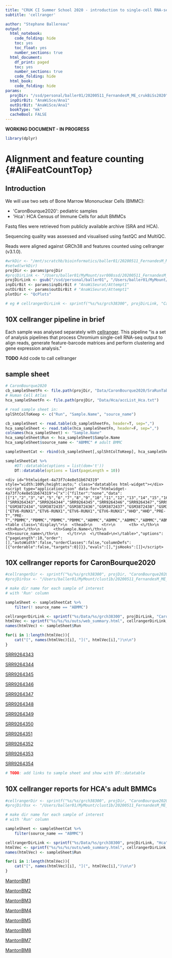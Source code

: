 ```yaml
---
title: "CRUK CI Summer School 2020 - introduction to single-cell RNA-seq analysis"
subtitle: 'cellranger'

author: "Stephane Ballereau"
output:
  html_notebook:
    code_folding: hide
    toc: yes
    toc_float: yes
    number_sections: true
  html_document:
    df_print: paged
    toc: yes
    number_sections: true
    code_folding: hide
  html_book:
    code_folding: hide
params:
  projDir: "/ssd/personal/baller01/20200511_FernandesM_ME_crukBiSs2020"
  inpDirBit: "AnaWiSce/Ana1"
  outDirBit: "AnaWiSce/Ana1"
  bookType: "mk"
  cacheBool: FALSE
---
```


**WORKING DOCUMENT - IN PROGRESS**

<!--
TODO:
-->





```r
library(dplyr)
```

# Alignment and feature counting {#AliFeatCountTop}

## Introduction

We will use two sets of Bone Marrow Mononuclear Cells (BMMC):

* 'CaronBourque2020': pediatric samples
* 'Hca': HCA Census of Immune Cells for adult BMMCs

Fastq files were retrieved from publicly available archive (SRA and HCA). 

Sequencing quality was assessed and visualised using fastQC and MultiQC.

Reads were aligned against GRCh38 and features counted using cellranger (v3.1.0).


```r
#wrkDir <- "/mnt/scratchb/bioinformatics/baller01/20200511_FernandesM_ME_crukBiSs2020/CaronBourque2020/grch38300"
#setwd(wrkDir)
projDir <- params$projDir
#projDirLink <- "/Users/baller01/MyMount/svr008ssd/20200511_FernandesM_ME_crukBiSs2020"
projDirLink <- gsub("/ssd/personal/baller01", "/Users/baller01/MyMount/svr008ssd", projDir)
inpDirBit <- params$inpDirBit # "AnaWiSeurat/Attempt1"
outDirBit <- params$outDirBit # "AnaWiSeurat/Attempt1"
plotDir <- "QcPlots"

# eg # cellrangerDirLink <- sprintf("%s/%s/grch38300", projDirLink, "CaronBourque2020")
```

## 10X cellranger pipeline in brief

Each sample was analysed separately with [cellranger](https://support.10xgenomics.com/single-cell-gene-expression/software/pipelines/latest/what-is-cell-ranger).
This pipeline "is a set of analysis pipelines that process Chromium single-cell RNA-seq output to align reads, generate feature-barcode matrices and perform clustering and gene expression analysis."

**TODO** Add code to call cellranger

## sample sheet


```r
# CaronBourque2020
cb_sampleSheetFn <- file.path(projDir, "Data/CaronBourque2020/SraRunTable.txt")
# Human Cell Atlas
hca_sampleSheetFn <- file.path(projDir, "Data/Hca/accList_Hca.txt")

# read sample sheet in:
splShtColToKeep <- c("Run", "Sample.Name", "source_name")

cb_sampleSheet <- read.table(cb_sampleSheetFn, header=T, sep=",")
hca_sampleSheet <- read.table(hca_sampleSheetFn, header=F, sep=",")
colnames(hca_sampleSheet) <- "Sample.Name"
hca_sampleSheet$Run <- hca_sampleSheet$Sample.Name
hca_sampleSheet$source_name <- "ABMMC" # adult BMMC

sampleSheetCat <- rbind(cb_sampleSheet[,splShtColToKeep], hca_sampleSheet[,splShtColToKeep])
```


```r
sampleSheetCat %>%
	#DT::datatable(options = list(dom='t'))
	DT::datatable(options = list(pageLength = 10))
```

```{=html}
<div id="htmlwidget-4a73f7c4e8e51b674319" style="width:100%;height:auto;" class="datatables html-widget"></div>
<script type="application/json" data-for="htmlwidget-4a73f7c4e8e51b674319">{"x":{"filter":"none","data":[["1","2","3","4","5","6","7","8","9","10","11","12","13","14","15","16","17","18","19","20"],["SRR9264343","SRR9264344","SRR9264345","SRR9264346","SRR9264347","SRR9264348","SRR9264349","SRR9264350","SRR9264351","SRR9264352","SRR9264353","SRR9264354","MantonBM1","MantonBM2","MantonBM3","MantonBM4","MantonBM5","MantonBM6","MantonBM7","MantonBM8"],["GSM3872434","GSM3872435","GSM3872436","GSM3872437","GSM3872438","GSM3872439","GSM3872440","GSM3872441","GSM3872442","GSM3872442","GSM3872443","GSM3872444","MantonBM1","MantonBM2","MantonBM3","MantonBM4","MantonBM5","MantonBM6","MantonBM7","MantonBM8"],["ETV6-RUNX1","ETV6-RUNX1","ETV6-RUNX1","ETV6-RUNX1","HHD","HHD","PRE-T","PRE-T","PBMMC","PBMMC","PBMMC","PBMMC","ABMMC","ABMMC","ABMMC","ABMMC","ABMMC","ABMMC","ABMMC","ABMMC"]],"container":"<table class=\"display\">\n  <thead>\n    <tr>\n      <th> <\/th>\n      <th>Run<\/th>\n      <th>Sample.Name<\/th>\n      <th>source_name<\/th>\n    <\/tr>\n  <\/thead>\n<\/table>","options":{"pageLength":10,"order":[],"autoWidth":false,"orderClasses":false,"columnDefs":[{"orderable":false,"targets":0}]}},"evals":[],"jsHooks":[]}</script>
```

## 10X cellranger reports for CaronBourque2020


```r
#cellrangerDir <- sprintf("%s/%s/grch38300", projDir, "CaronBourque2020")
#projDirOsx <- "/Users/baller01/MyMount/clust1b/20200511_FernandesM_ME_crukBiSs2020"

# make dir name for each sample of interest
# with 'Run' column

sampleSheet <- sampleSheetCat %>%
	filter(! source_name == "ABMMC")

cellrangerDirLink <- sprintf("%s/Data/%s/grch38300", projDirLink, "CaronBourque2020")
htmlVec <- sprintf("%s/%s/%s/outs/web_summary.html", cellrangerDirLink, sampleSheet$Run, sampleSheet$Run)
names(htmlVec) <- sampleSheet$Run

for(i in 1:length(htmlVec)){
	cat("[", names(htmlVec)[i], "](", htmlVec[i],")\n\n")
}
```

[ SRR9264343 ]( /Users/baller01/MyMount/svr008ssd/20200511_FernandesM_ME_crukBiSs2020/Data/CaronBourque2020/grch38300/SRR9264343/SRR9264343/outs/web_summary.html )

[ SRR9264344 ]( /Users/baller01/MyMount/svr008ssd/20200511_FernandesM_ME_crukBiSs2020/Data/CaronBourque2020/grch38300/SRR9264344/SRR9264344/outs/web_summary.html )

[ SRR9264345 ]( /Users/baller01/MyMount/svr008ssd/20200511_FernandesM_ME_crukBiSs2020/Data/CaronBourque2020/grch38300/SRR9264345/SRR9264345/outs/web_summary.html )

[ SRR9264346 ]( /Users/baller01/MyMount/svr008ssd/20200511_FernandesM_ME_crukBiSs2020/Data/CaronBourque2020/grch38300/SRR9264346/SRR9264346/outs/web_summary.html )

[ SRR9264347 ]( /Users/baller01/MyMount/svr008ssd/20200511_FernandesM_ME_crukBiSs2020/Data/CaronBourque2020/grch38300/SRR9264347/SRR9264347/outs/web_summary.html )

[ SRR9264348 ]( /Users/baller01/MyMount/svr008ssd/20200511_FernandesM_ME_crukBiSs2020/Data/CaronBourque2020/grch38300/SRR9264348/SRR9264348/outs/web_summary.html )

[ SRR9264349 ]( /Users/baller01/MyMount/svr008ssd/20200511_FernandesM_ME_crukBiSs2020/Data/CaronBourque2020/grch38300/SRR9264349/SRR9264349/outs/web_summary.html )

[ SRR9264350 ]( /Users/baller01/MyMount/svr008ssd/20200511_FernandesM_ME_crukBiSs2020/Data/CaronBourque2020/grch38300/SRR9264350/SRR9264350/outs/web_summary.html )

[ SRR9264351 ]( /Users/baller01/MyMount/svr008ssd/20200511_FernandesM_ME_crukBiSs2020/Data/CaronBourque2020/grch38300/SRR9264351/SRR9264351/outs/web_summary.html )

[ SRR9264352 ]( /Users/baller01/MyMount/svr008ssd/20200511_FernandesM_ME_crukBiSs2020/Data/CaronBourque2020/grch38300/SRR9264352/SRR9264352/outs/web_summary.html )

[ SRR9264353 ]( /Users/baller01/MyMount/svr008ssd/20200511_FernandesM_ME_crukBiSs2020/Data/CaronBourque2020/grch38300/SRR9264353/SRR9264353/outs/web_summary.html )

[ SRR9264354 ]( /Users/baller01/MyMount/svr008ssd/20200511_FernandesM_ME_crukBiSs2020/Data/CaronBourque2020/grch38300/SRR9264354/SRR9264354/outs/web_summary.html )

```r
# TODO: add links to sample sheet and show with DT::datatable
```

## 10X cellranger reports for HCA's adult BMMCs


```r
#cellrangerDir <- sprintf("%s/%s/grch38300", projDir, "CaronBourque2020")
#projDirOsx <- "/Users/baller01/MyMount/clust1b/20200511_FernandesM_ME_crukBiSs2020"

# make dir name for each sample of interest
# with 'Run' column

sampleSheet <- sampleSheetCat %>%
	filter(source_name == "ABMMC")

cellrangerDirLink <- sprintf("%s/Data/%s/grch38300", projDirLink, "Hca")
htmlVec <- sprintf("%s/%s/%s/outs/web_summary.html", cellrangerDirLink, sampleSheet$Run, sampleSheet$Run)
names(htmlVec) <- sampleSheet$Run

for(i in 1:length(htmlVec)){
	cat("[", names(htmlVec)[i], "](", htmlVec[i],")\n\n")
}
```

[ MantonBM1 ]( /Users/baller01/MyMount/svr008ssd/20200511_FernandesM_ME_crukBiSs2020/Data/Hca/grch38300/MantonBM1/MantonBM1/outs/web_summary.html )

[ MantonBM2 ]( /Users/baller01/MyMount/svr008ssd/20200511_FernandesM_ME_crukBiSs2020/Data/Hca/grch38300/MantonBM2/MantonBM2/outs/web_summary.html )

[ MantonBM3 ]( /Users/baller01/MyMount/svr008ssd/20200511_FernandesM_ME_crukBiSs2020/Data/Hca/grch38300/MantonBM3/MantonBM3/outs/web_summary.html )

[ MantonBM4 ]( /Users/baller01/MyMount/svr008ssd/20200511_FernandesM_ME_crukBiSs2020/Data/Hca/grch38300/MantonBM4/MantonBM4/outs/web_summary.html )

[ MantonBM5 ]( /Users/baller01/MyMount/svr008ssd/20200511_FernandesM_ME_crukBiSs2020/Data/Hca/grch38300/MantonBM5/MantonBM5/outs/web_summary.html )

[ MantonBM6 ]( /Users/baller01/MyMount/svr008ssd/20200511_FernandesM_ME_crukBiSs2020/Data/Hca/grch38300/MantonBM6/MantonBM6/outs/web_summary.html )

[ MantonBM7 ]( /Users/baller01/MyMount/svr008ssd/20200511_FernandesM_ME_crukBiSs2020/Data/Hca/grch38300/MantonBM7/MantonBM7/outs/web_summary.html )

[ MantonBM8 ]( /Users/baller01/MyMount/svr008ssd/20200511_FernandesM_ME_crukBiSs2020/Data/Hca/grch38300/MantonBM8/MantonBM8/outs/web_summary.html )
